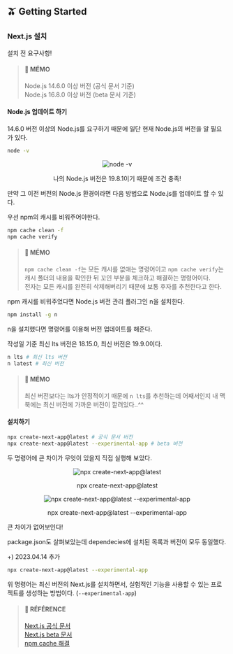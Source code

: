## 🫒 Getting Started

### Next.js 설치

설치 전 요구사항!

> #### 🍒 MÉMO
> Node.js 14.6.0 이상 버전 (공식 문서 기준)  
> Node.js 16.8.0 이상 버전 (beta 문서 기준)

#### **Node.js 업데이트 하기**

14.6.0 버전 이상의 Node.js를 요구하기 때문에 일단 현재 Node.js의 버전을 알 필요가 있다.

```bash
node -v
```

<div align="center">

  ![node -v](https://img1.daumcdn.net/thumb/R1280x0/?scode=mtistory2&fname=https%3A%2F%2Fblog.kakaocdn.net%2Fdn%2FbRbOe6%2Fbtr9zNLqHbO%2F3IDEAI7ccpv07LPSNaz8Hk%2Fimg.png)

  나의 Node.js 버전은 19.8.1이기 때문에 조건 충족!

</div>

만약 그 이전 버전의 Node.js 환경이라면 다음 방법으로 Node.js를 업데이트 할 수 있다.

우선 npm의 캐시를 비워주어야한다.

```bash
npm cache clean -f
npm cache verify
```

> #### 🍒 MÉMO
> `npm cache clean -f`는 모든 캐시를 없애는 명령어이고 `npm cache verify`는 캐시 폴더의 내용을 확인한 뒤 꼬인 부분을 체크하고 해결하는 명령어이다.  
> 전자는 모든 캐시를 완전히 삭제해버리기 때문에 보통 후자를 추천한다고 한다.

npm 캐시를 비워주었다면 Node.js 버전 관리 플러그인 n을 설치한다.

```bash
npm install -g n
```

n을 설치했다면 명령어를 이용해 버전 업데이트를 해준다.

작성일 기준 최신 lts 버전은 18.15.0, 최신 버전은 19.9.0이다.

```bash
n lts # 최신 lts 버전
n latest # 최신 버전
```

> #### 🍒 MÉMO
> 최신 버전보다는 lts가 안정적이기 때문에 `n lts`를 추천하는데 어째서인지 내 맥북에는 최신 버전에 가까운 버전이 깔려있다..^^

#### **설치하기**

```bash
npx create-next-app@latest # 공식 문서 버전
npx create-next-app@latest --experimental-app # beta 버전
```

두 명령어에 큰 차이가 무엇이 있을지 직접 실행해 보았다.

<div align="center">

  ![npx create-next-app@latest](https://img1.daumcdn.net/thumb/R1280x0/?scode=mtistory2&fname=https%3A%2F%2Fblog.kakaocdn.net%2Fdn%2FbiSOE9%2Fbtr9AatfYon%2FKhBAabj889R274kuxodja1%2Fimg.png)

  npx create-next-app@latest

  ![npx create-next-app@latest --experimental-app](https://img1.daumcdn.net/thumb/R1280x0/?scode=mtistory2&fname=https%3A%2F%2Fblog.kakaocdn.net%2Fdn%2F8Gihc%2Fbtr9BY6Dso2%2FmAJklFutiTpK1zkkiFQ9LK%2Fimg.png)

  npx create-next-app@latest --experimental-app

</div>
큰 차이가 없어보인다!

package.json도 살펴보았는데 dependecies에 설치된 목록과 버전이 모두 동일했다.

+) 2023.04.14 추가

```bash
npx create-next-app@latest --experimental-app
```

위 명령어는 최신 버전의 Next.js를 설치하면서, 실험적인 기능을 사용할 수 있는 프로젝트를 생성하는 방법이다. (`--experimental-app`)

> #### 🐰 RÉFÉRENCE
> [Next.js 공식 문서](https://nextjs.org/docs "Next.js 공식 문서")  
> [Next.js beta 문서](https://beta.nextjs.org/docs/installation "Next.js beta 문서")  
> [npm cache 해결](https://icerabbit.tistory.com/78 "npm cache 해결")
